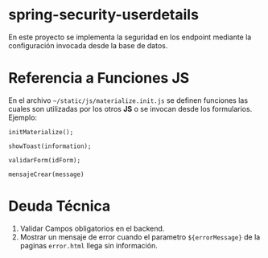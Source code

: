 # spring-security-userdetails

En este proyecto se implementa la seguridad en los endpoint mediante la configuración invocada desde la base de datos.

# Referencia a Funciones JS
En el archivo `~/static/js/materialize.init.js` se definen funciones las cuales son utilizadas por los otros **JS** 
o se invocan desde los formularios. Ejemplo:

```
initMaterialize();

showToast(information);

validarForm(idForm);

mensajeCrear(message)
```

# Deuda Técnica
1. Validar Campos obligatorios en el backend.
2. Mostrar un mensaje de error cuando el parametro `${errorMessage}` de la paginas `error.html` llega sin información.
